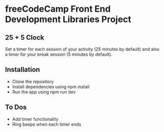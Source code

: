 # freeCodeCamp Front End Development Libraries Project

## 25 + 5 Clock

Set a timer for each session of your activity (25 minutes by default) and also a timer for your break session (5 minutes by default).

## Installation

- Clone the repository
- Install dependencies using npm install
- Run the app using npm run dev

## To Dos

- Add timer functionality
- Ring beeps when each timer ends
